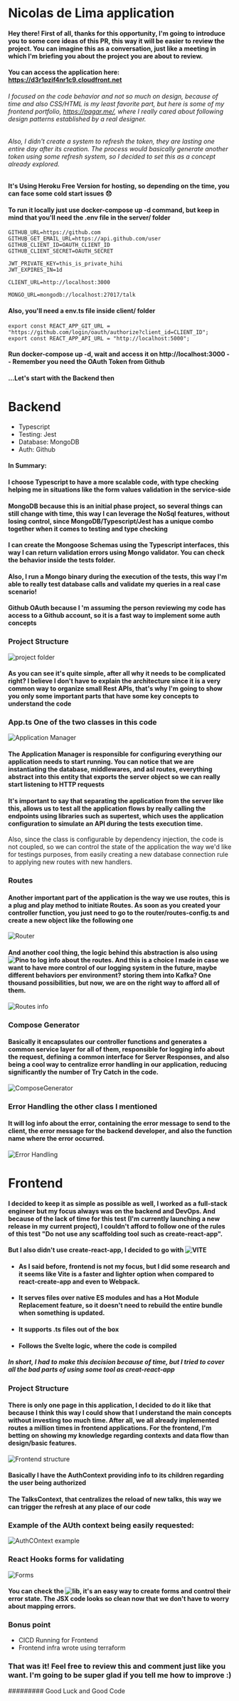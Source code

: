 # Nicolas de Lima application

#### Hey there! First of all, thanks for this opportunity, I'm going to introduce you to some core ideas of this PR, this way it will be easier to review the project. You can imagine this as a conversation, just like a meeting in which I'm briefing you about the project you are about to review.

#### You can access the application here: https://d3r1pzif4nr1c9.cloudfront.net
###### I focused on the code behavior and not so much on design, because of time and also CSS/HTML is my least favorite part, but here is some of my frontend portfolio, https://pagar.me/, where I really cared about following design patterns established by a real designer.
###### Also, I didn't create a system to refresh the token, they are lasting one entire day after its creation. The process would basically generate another token using some refresh system, so I decided to set this as a concept already explored.
#### It's Using Heroku Free Version for hosting, so depending on the time, you can face some cold start issues 😞

#### To run it locally just use docker-compose up -d command, but keep in mind that you'll need the .env file in the server/ folder

```
GITHUB_URL=https://github.com
GITHUB_GET_EMAIL_URL=https://api.github.com/user
GITHUB_CLIENT_ID=OAUTH_CLIENT_ID
GITHUB_CLIENT_SECRET=OAUTH_SECRET

JWT_PRIVATE_KEY=this_is_private_hihi
JWT_EXPIRES_IN=1d

CLIENT_URL=http://localhost:3000

MONGO_URL=mongodb://localhost:27017/talk
```

#### Also, you'll need a env.ts file inside client/ folder

```
export const REACT_APP_GIT_URL = "https://github.com/login/oauth/authorize?client_id=CLIENT_ID";
export const REACT_APP_API_URL = "http://localhost:5000";
```

#### Run docker-compose up -d, wait and access it on http://localhost:3000 -- Remember you need the OAuth Token from Github

#### ...Let's start with the Backend then

# Backend

- Typescript 
- Testing: Jest
- Database: MongoDB
- Auth: Github

#### In Summary:
#### I choose Typescript to have a more scalable code, with type checking helping me in situations like the form values validation in the service-side 
#### MongoDB because this is an initial phase project, so several things can still change with time, this way I can leverage the NoSql features, without losing control, since MongoDB/Typescript/Jest has a unique combo together when it comes to testing and type checking

####  I can create the Mongoose Schemas using the Typescript interfaces, this way I can return validation errors using Mongo validator. You can check the behavior inside the tests folder.

#### Also, I run a Mongo binary during the execution of the tests, this way I'm able to really test database calls and validate my queries in a real case scenario!

#### Github OAuth because I 'm assuming  the person reviewing my code has access to a Github account, so it is a fast way to implement some auth concepts

### Project Structure

![project folder](https://nicrepoimg.s3.amazonaws.com/Screenshot+from+2021-09-05+09-21-42.png)

#### As you can see it's quite simple, after all why it needs to be complicated right? I believe I don't have to explain the architecture since it is a very common way to organize small Rest APIs, that's why I'm going to show you only some important parts that  have some key concepts to understand the code

 ### App.ts One of the two classes in this code

![Application Manager](https://nicrepoimg.s3.amazonaws.com/Screenshot+from+2021-09-05+09-27-21.png)
#### The Application Manager is responsible for configuring everything our application needs to start running. You can notice that we are instantiating the database, middlewares, and asl routes, everything abstract into this entity that exports the server object so we can really start listening to HTTP requests

#### It's important to say that separating the application from the server like this, allows us to test all the application flows by really calling the endpoints using libraries such as supertest, which uses the application configuration to simulate an API during the tests execution time.
Also, since the class is configurable by dependency injection, the code is not coupled, so we can control the state of the application the way we'd like for testings purposes, from easily creating a new database connection rule to applying new routes with new handlers. 

### Routes

#### Another important part of the application is the way we use routes, this is a plug and play method to initiate Routes. As soon as you created your controller function, you just need to go to the router/routes-config.ts and create a new object like the following one

![Router](https://nicrepoimg.s3.amazonaws.com/Screenshot+from+2021-09-05+09-37-49.png)

#### And another cool thing, the logic behind this abstraction is also using ![Pino](https://github.com/pinojs/pino) to log info about the routes. And this is a choice I made in case we want to have more control of our logging system in the future, maybe different behaviors per environment? storing them into Kafka? One thousand possibilities, but now, we are on the right way to afford all of them.

![Routes info](https://nicrepoimg.s3.amazonaws.com/Screenshot+from+2021-09-05+09-46-37.png)

### Compose Generator

#### Basically it encapsulates our controller functions and generates a common service layer for all of them, responsible for logging info about the request, defining a common interface for Server Responses, and also being a cool way to centralize error handling in our application, reducing significantly the number of Try Catch in the code.

![ComposeGenerator](https://nicrepoimg.s3.amazonaws.com/Screenshot+from+2021-09-05+09-58-31.png)

### Error Handling the other class I mentioned

#### It will log info about the error, containing the error message to send to the client, the error message for the backend developer, and also the function name where the error occurred.

![Error Handling](https://nicrepoimg.s3.amazonaws.com/Screenshot+from+2021-09-05+10-07-11.png)

# Frontend

####  I decided to keep it as simple as possible as well, I worked as a full-stack engineer but my focus always was on the backend and DevOps. And because of the lack of time for this test (I'm currently launching a new release in my current project), I couldn't afford to follow one of the rules of this test "Do not use any scaffolding tool such as create-react-app".

#### But I also didn't use create-react-app, I decided to go with ![VITE](https://vitejs.dev/)
- #### As I said before, frontend is not my focus, but I did some research and it seems like Vite is a faster and lighter option when compared to react-create-app and even to Webpack. 

- #### It serves files over native ES modules and has a Hot Module Replacement feature, so it doesn't need to rebuild the entire bundle when something is updated.
- #### It supports .ts files out of the box
- #### Follows the Svelte logic, where the code is compiled

##### In short, I had to make this decision because of time, but I tried to cover all the bad parts of using some tool as creat-react-app

### Project Structure

#### There is only one page in this application, I decided to do it like that because I think this way I could show that I understand the main concepts without investing too much time. After all, we all already implemented routes a million times in frontend applications. For the frontend, I'm betting on showing my knowledge regarding contexts and data flow than design/basic features.

![Frontend structure](https://nicrepoimg.s3.amazonaws.com/Screenshot+from+2021-09-05+10-54-22.png)


#### Basically I have the AuthContext providing info to its children regarding the user being authorized 
#### The TalksContext, that centralizes the reload of new talks, this way we can trigger the refresh at any place of our code
### Example of the AUth context being easily requested:

![AuthCOntext example](https://nicrepoimg.s3.amazonaws.com/Screenshot+from+2021-09-05+11-09-32.png)

### React Hooks forms for validating

![Forms](https://nicrepoimg.s3.amazonaws.com/Screenshot+from+2021-09-05+11-04-39.png)

#### You can check the ![lib](https://react-hook-form.com/), it's an easy way to create forms and control their error state. The JSX code looks so clean now that we don't have to worry about mapping errors.


### Bonus point
 - CICD Running for Frontend
 - Frontend infra wrote using terraform

### That was it! Feel free to review this and comment just like you want. I'm going to be super glad if you tell me how to improve :)


######### Good Luck and Good Code
